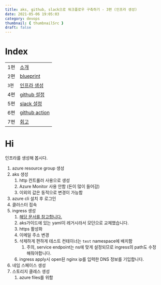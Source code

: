 ```yaml
---
title: aks, github, slack으로 워크플로우 구축하기 - 3편 (인프라 생성)
date: 2021-05-06 19:05:03
category: devops
thumbnail: { thumbnailSrc }
draft: false
---
```


# Index

|       |                                                            |
| ----- | ---------------------------------------------------------- |
| 1편   | [소개](/devops/workflows-with-aks-github-slack-1)          |
| 2편   | [blueprint](/devops/workflows-with-aks-github-slack-2)     |
| `3편` | [인프라 생성](/devops/workflows-with-aks-github-slack-3)   |
| 4편   | [github 설정](/devops/workflows-with-aks-github-slack-4)   |
| 5편   | [slack 설정](/devops/workflows-with-aks-github-slack-5)    |
| 6편   | [github action](/devops/workflows-with-aks-github-slack-6) |
| 7편   | [회고](/devops/workflows-with-aks-github-slack-7)          |

# Hi

인프라를 생성해 봅시다.

1. azure resource group 생성
2. aks 생성
   1. http 컨트롤러 사용으로 생성
   2. Azure Monitor 사용 안함 (돈이 많이 들어감)
   3. 이외의 값은 동적으로 변경이 가능함
3. azure cli 설치 후 로그인
4. 클러스터 접속
5. ingress 생성
   1. [해당 문서를 참고합니다.](https://docs.microsoft.com/ko-kr/azure/aks/ingress-tls)
   1. aks가이드에 있는 yaml이 레거시라서 모던으로 교체했습니다.
   1. https 활성화
   1. 이메일 주소 변경
   1. 삭제하게 편하게 테스트 컨테이너는 `test` namespace에 배치함
      1. 주의, service endpoint는 ns에 맞게 설정되므로 ingress의 path도 수정해줘야합니다.
   1. ingress apply시 open된 nginx ip를 입력한 DNS 정보를 기입합니다.
6. 네임 스페이스 생성
7. 스토리지 클레스 생성
   1. azure files를 위함
